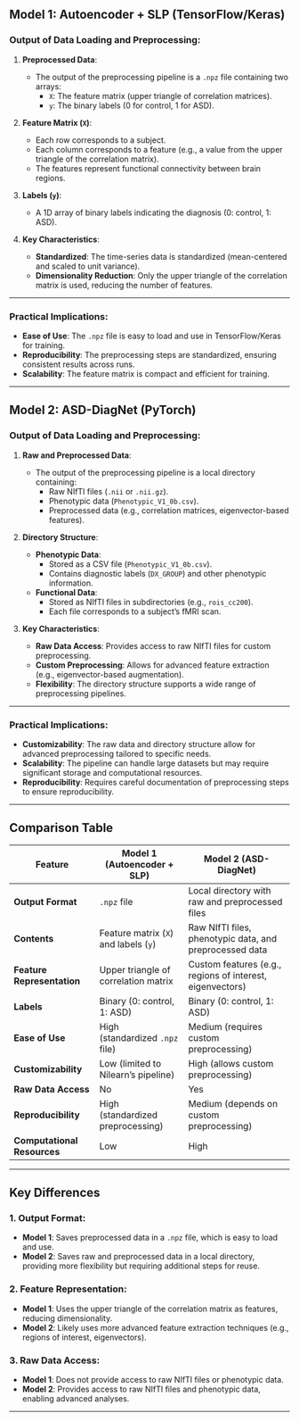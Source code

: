 ## **Model 1: Autoencoder + SLP (TensorFlow/Keras)**

### **Output of Data Loading and Preprocessing**:
1. **Preprocessed Data**:
   - The output of the preprocessing pipeline is a `.npz` file containing two arrays:
     - `X`: The feature matrix (upper triangle of correlation matrices).
     - `y`: The binary labels (0 for control, 1 for ASD).

2. **Feature Matrix (`X`)**:
   - Each row corresponds to a subject.
   - Each column corresponds to a feature (e.g., a value from the upper triangle of the correlation matrix).
   - The features represent functional connectivity between brain regions.

3. **Labels (`y`)**:
   - A 1D array of binary labels indicating the diagnosis (0: control, 1: ASD).

4. **Key Characteristics**:
   - **Standardized**: The time-series data is standardized (mean-centered and scaled to unit variance).
   - **Dimensionality Reduction**: Only the upper triangle of the correlation matrix is used, reducing the number of features.

---

### **Practical Implications**:
- **Ease of Use**: The `.npz` file is easy to load and use in TensorFlow/Keras for training.
- **Reproducibility**: The preprocessing steps are standardized, ensuring consistent results across runs.
- **Scalability**: The feature matrix is compact and efficient for training.

---

## **Model 2: ASD-DiagNet (PyTorch)**

### **Output of Data Loading and Preprocessing**:
1. **Raw and Preprocessed Data**:
   - The output of the preprocessing pipeline is a local directory containing:
     - Raw NIfTI files (`.nii` or `.nii.gz`).
     - Phenotypic data (`Phenotypic_V1_0b.csv`).
     - Preprocessed data (e.g., correlation matrices, eigenvector-based features).

2. **Directory Structure**:
   - **Phenotypic Data**:
     - Stored as a CSV file (`Phenotypic_V1_0b.csv`).
     - Contains diagnostic labels (`DX_GROUP`) and other phenotypic information.
   - **Functional Data**:
     - Stored as NIfTI files in subdirectories (e.g., `rois_cc200`).
     - Each file corresponds to a subject’s fMRI scan.

3. **Key Characteristics**:
   - **Raw Data Access**: Provides access to raw NIfTI files for custom preprocessing.
   - **Custom Preprocessing**: Allows for advanced feature extraction (e.g., eigenvector-based augmentation).
   - **Flexibility**: The directory structure supports a wide range of preprocessing pipelines.

---

### **Practical Implications**:
- **Customizability**: The raw data and directory structure allow for advanced preprocessing tailored to specific needs.
- **Scalability**: The pipeline can handle large datasets but may require significant storage and computational resources.
- **Reproducibility**: Requires careful documentation of preprocessing steps to ensure reproducibility.

---

## **Comparison Table**

| Feature                        | **Model 1 (Autoencoder + SLP)**          | **Model 2 (ASD-DiagNet)**                  |
|--------------------------------|------------------------------------------|--------------------------------------------|
| **Output Format**              | `.npz` file                             | Local directory with raw and preprocessed files |
| **Contents**                   | Feature matrix (`X`) and labels (`y`)   | Raw NIfTI files, phenotypic data, and preprocessed data |
| **Feature Representation**     | Upper triangle of correlation matrix    | Custom features (e.g., regions of interest, eigenvectors) |
| **Labels**                     | Binary (0: control, 1: ASD)             | Binary (0: control, 1: ASD)                |
| **Ease of Use**                | High (standardized `.npz` file)         | Medium (requires custom preprocessing)     |
| **Customizability**            | Low (limited to Nilearn’s pipeline)     | High (allows custom preprocessing)         |
| **Raw Data Access**            | No                                      | Yes                                        |
| **Reproducibility**            | High (standardized preprocessing)       | Medium (depends on custom preprocessing)   |
| **Computational Resources**    | Low                                     | High                                       |

---

## **Key Differences**

### **1. Output Format**:
- **Model 1**: Saves preprocessed data in a `.npz` file, which is easy to load and use.
- **Model 2**: Saves raw and preprocessed data in a local directory, providing more flexibility but requiring additional steps for reuse.

### **2. Feature Representation**:
- **Model 1**: Uses the upper triangle of the correlation matrix as features, reducing dimensionality.
- **Model 2**: Likely uses more advanced feature extraction techniques (e.g., regions of interest, eigenvectors).

### **3. Raw Data Access**:
- **Model 1**: Does not provide access to raw NIfTI files or phenotypic data.
- **Model 2**: Provides access to raw NIfTI files and phenotypic data, enabling advanced analyses.

---
